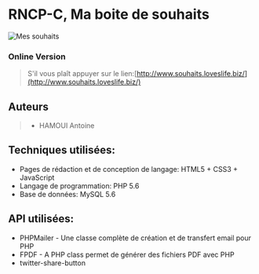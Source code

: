 # RNCP-C, Ma boite de souhaits

![Mes souhaits](https://github.com/yvan-sraka/EVAL-RNCP-C/blob/master/images/Magic-Lamp.png)

### Online Version
>S'il vous plaît appuyer sur le lien:[http://www.souhaits.loveslife.biz/](http://www.souhaits.loveslife.biz/)

## Auteurs

>- HAMOUI Antoine

## Techniques utilisées:
- Pages de rédaction et de conception de langage: HTML5 + CSS3 + JavaScript
- Langage de programmation: PHP 5.6
- Base de données: MySQL 5.6

## API utilisées:
- PHPMailer - Une classe complète de création et de transfert email pour PHP
- FPDF - A PHP class permet de générer des fichiers PDF avec PHP
- twitter-share-button
